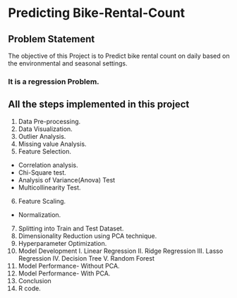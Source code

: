 # Predicting Bike-Rental-Count
## Problem Statement 
 
The objective of this Project is to Predict bike rental count on daily based on the environmental and seasonal settings. 
### It is a regression Problem.
## All the steps implemented in this project
1. Data Pre-processing.
2. Data Visualization.
3. Outlier Analysis.
4. Missing value Analysis.
5. Feature Selection.
 -  Correlation analysis.
 -  Chi-Square test.
 -  Analysis of Variance(Anova) Test
 -  Multicollinearity Test.
6. Feature Scaling.
 -  Normalization.
7. Splitting into Train and Test Dataset.
8. Dimensionality Reduction using PCA technique.
9. Hyperparameter Optimization.
10. Model Development
I. Linear Regression 
II. Ridge Regression 
III. Lasso Regression 
IV. Decision Tree 
V. Random Forest 
11. Model Performance- Without PCA.
12. Model Performance- With PCA.
13. Conclusion
14. R code.
